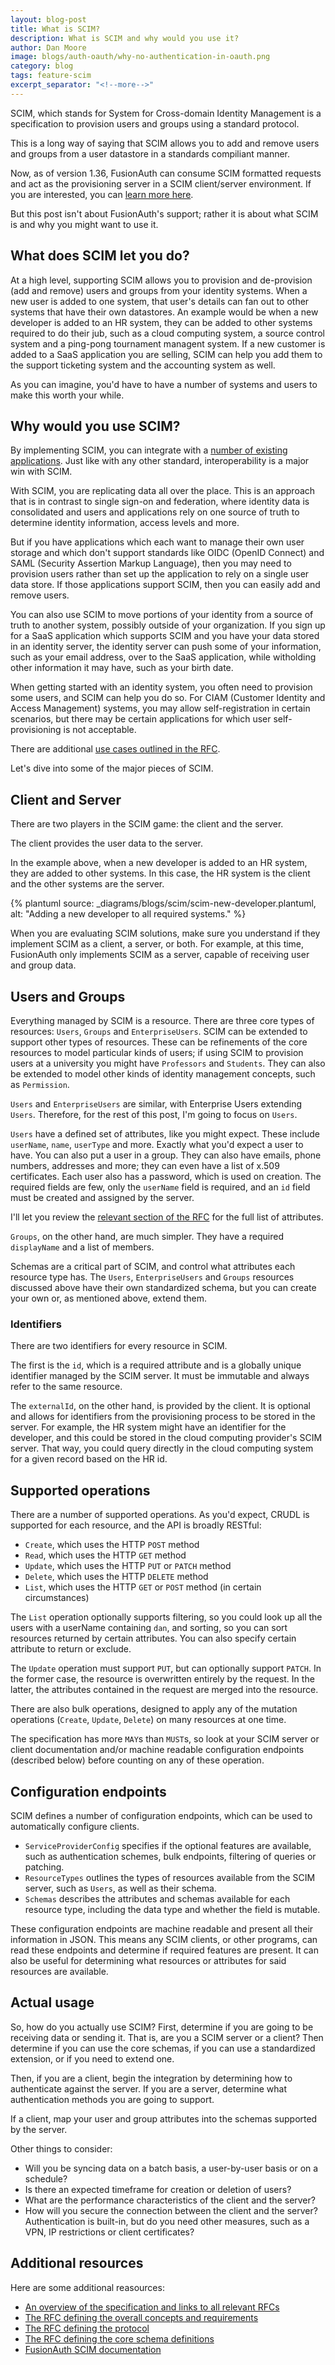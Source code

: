 ```yaml
---
layout: blog-post
title: What is SCIM?
description: What is SCIM and why would you use it?
author: Dan Moore
image: blogs/auth-oauth/why-no-authentication-in-oauth.png
category: blog
tags: feature-scim
excerpt_separator: "<!--more-->"
---
```


SCIM, which stands for System for Cross-domain Identity Management is a specification to provision users and groups using a standard protocol. 

<!--more-->

This is a long way of saying that SCIM allows you to add and remove users and groups from a user datastore in a standards compiliant manner.

Now, as of version 1.36, FusionAuth can consume SCIM formatted requests and act as the provisioning server in a SCIM client/server environment. If you are interested, you can [learn more here](/docs/v1/tech/core-concepts/scim).

But this post isn't about FusionAuth's support; rather it is about what SCIM is and why you might want to use it.

## What does SCIM let you do?

At a high level, supporting SCIM allows you to provision and de-provision (add and remove) users and groups from your identity systems. When a new user is added to one system, that user's details can fan out to other systems that have their own datastores. An example would be when a new developer is added to an HR system, they can be added to other systems required to do their jub, such as a cloud computing system, a source control system and a ping-pong tournament managent system. If a new customer is added to a SaaS application you are selling, SCIM can help you add them to the support ticketing system and the accounting system as well.

As you can imagine, you'd have to have a number of systems and users to make this worth your while.


## Why would you use SCIM?

By implementing SCIM, you can integrate with a [number of existing applications](http://www.simplecloud.info/#Implementations2). Just like with any other standard, interoperability is a major win with SCIM.

With SCIM, you are replicating data all over the place. This is an approach that is in contrast to single sign-on and federation, where identity data is consolidated and users and applications rely on one source of truth to determine identity information, access levels and more.

But if you have applications which each want to manage their own user storage and which don't support standards like OIDC (OpenID Connect) and SAML (Security Assertion Markup Language), then you may need to provision users rather than set up the application to rely on a single user data store. If those applications support SCIM, then you can easily add and remove users.

You can also use SCIM to move portions of your identity from a source of truth to another system, possibly outside of your organization. If you sign up for a SaaS application which supports SCIM and you have your data stored in an identity server, the identity server can push some of your information, such as your email address, over to the SaaS application, while witholding other information it may have, such as your birth date.

When getting started with an identity system, you often need to provision some users, and SCIM can help you do so. For CIAM (Customer Identity and Access Management) systems, you may allow self-registration in certain scenarios, but there may be certain applications for which user self-provisioning is not acceptable.

There are additional [use cases outlined in the RFC](https://datatracker.ietf.org/doc/html/rfc7642#section-3).

Let's dive into some of the major pieces of SCIM.

## Client and Server

There are two players in the SCIM game: the client and the server.

The client provides the user data to the server.

In the example above, when a new developer is added to an HR system, they are added to other systems. In this case, the HR system is the client and the other systems are the server.

{% plantuml source: _diagrams/blogs/scim/scim-new-developer.plantuml, alt: "Adding a new developer to all required systems." %}

When you are evaluating SCIM solutions, make sure you understand if they implement SCIM as a client, a server, or both. For example, at this time, FusionAuth only implements SCIM as a server, capable of receiving user and group data.

## Users and Groups

Everything managed by SCIM is a resource. There are three core types of resources: `Users`, `Groups` and `EnterpriseUsers`. SCIM can be extended to support other types of resources. These can be refinements of the core resources to model particular kinds of users; if using SCIM to provision users at a university you might have `Professors` and `Students`. They can also be extended to model other kinds of identity management concepts, such as `Permission`.

`Users` and `EnterpriseUsers` are similar, with Enterprise Users extending `Users`. Therefore, for the rest of this post, I'm going to focus on `Users`.

`Users` have a defined set of attributes, like you might expect. These include `userName`, `name`, `userType` and more. Exactly what you'd expect a user to have. You can also put a user in a group. They can also have emails, phone numbers, addresses and more; they can even have a list of x.509 certificates. Each user also has a password, which is used on creation. The required fields are few, only the `userName` field is required, and an `id` field must be created and assigned by the server.

I'll let you review the [relevant section of the RFC](https://datatracker.ietf.org/doc/html/rfc7643#section-4.1) for the full list of attributes. 

`Groups`, on the other hand, are much simpler. They have a required `displayName` and a list of members.

Schemas are a critical part of SCIM, and control what attributes each resource type has. The `Users`, `EnterpriseUsers` and `Groups` resources discussed above have their own standardized schema, but you can create your own or, as mentioned above, extend them.

### Identifiers

There are two identifiers for every resource in SCIM.

The first is the `id`, which is a required attribute and is a globally unique identifier managed by the SCIM server. It must be immutable and always refer to the same resource.

The `externalId`, on the other hand, is provided by the client. It is optional and allows for identifiers from the provisioning process to be stored in the server. For example, the HR system might have an identifier for the developer, and this could be stored in the cloud computing provider's SCIM server. That way, you could query directly in the cloud computing system for a given record based on the HR id.

## Supported operations

There are a number of supported operations. As you'd expect, CRUDL is supported for each resource, and the API is broadly RESTful:

* `Create`, which uses the HTTP `POST` method
* `Read`, which uses the HTTP `GET` method
* `Update`, which uses the HTTP `PUT` or `PATCH` method
* `Delete`, which uses the HTTP `DELETE` method
* `List`, which uses the HTTP `GET` or `POST` method (in certain circumstances)

The `List` operation optionally supports filtering, so you could look up all the users with a userName containing `dan`, and sorting, so you can sort resources returned by certain attributes. You can also specify certain attribute to return or exclude.

The `Update` operation must support `PUT`, but can optionally support `PATCH`. In the former case, the resource is overwritten entirely by the request. In the latter, the attributes contained in the request are merged into the resource.

There are also bulk operations, designed to apply any of the mutation operations (`Create`, `Update`, `Delete`) on many resources at one time.

The specification has more `MAY`s than `MUST`s, so look at your SCIM server or client documentation and/or machine readable configuration endpoints (described below)  before counting on any of these operation.

## Configuration endpoints

SCIM defines a number of configuration endpoints, which can be used to automatically configure clients.

* `ServiceProviderConfig` specifies if the optional features are available, such as authentication schemes, bulk endpoints, filtering of queries or patching.
* `ResourceTypes` outlines the types of resources available from the SCIM server, such as `Users`, as well as their schema.
* `Schemas` describes the attributes and schemas available for each resource type, including the data type and whether the field is mutable.

These configuration endpoints are machine readable and present all their information in JSON. This means any SCIM clients, or other programs, can read these endpoints and determine if required features are present. It can also be useful for determining what resources or attributes for said resources are available.

## Actual usage

So, how do you actually use SCIM? First, determine if you are going to be receiving data or sending it. That is, are you a SCIM server or a client? Then determine if you can use the core schemas, if you can use a standardized extension, or if you need to extend one.

Then, if you are a client, begin the integration by determining how to authenticate against the server. If you are a server, determine what authentication methods you are going to support.

If a client, map your user and group attributes into the schemas supported by the server.

Other things to consider:

* Will you be syncing data on a batch basis, a user-by-user basis or on a schedule?
* Is there an expected timeframe for creation or deletion of users?
* What are the performance characteristics of the client and the server?
* How will you secure the connection between the client and the server? Authentication is built-in, but do you need other measures, such as a VPN, IP restrictions or client certificates?

## Additional resources

Here are some additional reasources:

* [An overview of the specification and links to all relevant RFCs](http://www.simplecloud.info/)
* [The RFC defining the overall concepts and requirements](https://datatracker.ietf.org/doc/html/rfc7642)
* [The RFC defining the protocol](https://datatracker.ietf.org/doc/html/rfc7644)
* [The RFC defining the core schema definitions](https://datatracker.ietf.org/doc/html/rfc7643)
* [FusionAuth SCIM documentation](https://fusionauth.io/docs/v1/tech/core-concepts/scim)

